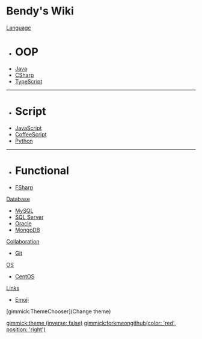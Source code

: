 # Bendy's Wiki

[Language]()

  * # OOP
  * [Java](content/java.md)
  * [CSharp](content/csharp.md)
  * [TypeScript](content/typescript.md)
  - - - -
  * # Script
  * [JavaScript](content/javascript.md)
  * [CoffeeScript](content/coffeescript.md)
  * [Python](content/python.md)
  - - - -
  * # Functional
  * [FSharp](content/fsharp.md)


[Database]()

  * [MySQL](content/mysql.md)
  * [SQL Server](content/sqlserver.md)
  * [Oracle](content/oracle.md)
  * [MongoDB](content/mongodb.md)

[Collaboration]()

  * [Git](content/git.md)

[OS]()

  * [CentOS](content/centos.md)

[Links]()

  * [Emoji](https://www.webpagefx.com/tools/emoji-cheat-sheet/)

[gimmick:ThemeChooser](Change theme)

[gimmick:theme (inverse: false)](cosmo)
[gimmick:forkmeongithub(color: 'red', position: 'right')](http://www.github.com/bndynet/)

<script type="text/javascript">
	setTimeout(function() {
		//remove divider and Powered by...
		$('.navbar-nav:first .dropdown:last').remove();
		$('.navbar-nav:first .dropdown:last').remove();
	}, 1000);
</script>
